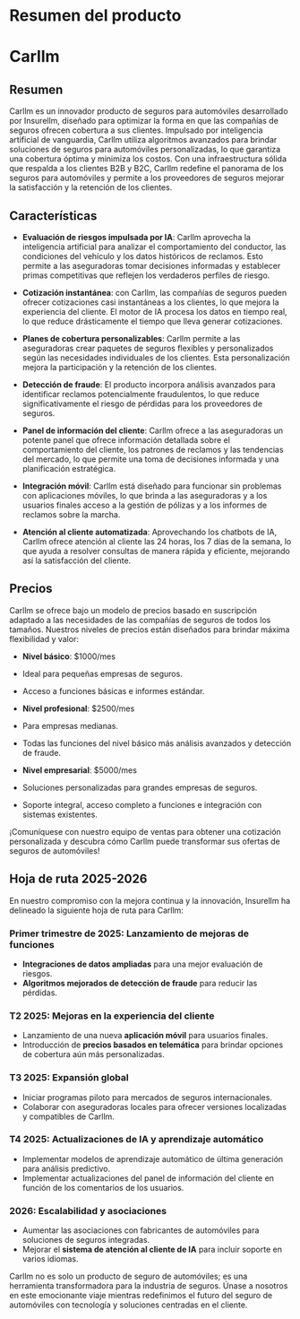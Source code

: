# Resumen del producto

# Carllm

## Resumen

Carllm es un innovador producto de seguros para automóviles desarrollado por Insurellm, diseñado para optimizar la forma en que las compañías de seguros ofrecen cobertura a sus clientes. Impulsado por inteligencia artificial de vanguardia, Carllm utiliza algoritmos avanzados para brindar soluciones de seguros para automóviles personalizadas, lo que garantiza una cobertura óptima y minimiza los costos. Con una infraestructura sólida que respalda a los clientes B2B y B2C, Carllm redefine el panorama de los seguros para automóviles y permite a los proveedores de seguros mejorar la satisfacción y la retención de los clientes.

## Características

- **Evaluación de riesgos impulsada por IA**: Carllm aprovecha la inteligencia artificial para analizar el comportamiento del conductor, las condiciones del vehículo y los datos históricos de reclamos. Esto permite a las aseguradoras tomar decisiones informadas y establecer primas competitivas que reflejen los verdaderos perfiles de riesgo.

- **Cotización instantánea**: con Carllm, las compañías de seguros pueden ofrecer cotizaciones casi instantáneas a los clientes, lo que mejora la experiencia del cliente. El motor de IA procesa los datos en tiempo real, lo que reduce drásticamente el tiempo que lleva generar cotizaciones.

- **Planes de cobertura personalizables**: Carllm permite a las aseguradoras crear paquetes de seguros flexibles y personalizados según las necesidades individuales de los clientes. Esta personalización mejora la participación y la retención de los clientes.

- **Detección de fraude**: El producto incorpora análisis avanzados para identificar reclamos potencialmente fraudulentos, lo que reduce significativamente el riesgo de pérdidas para los proveedores de seguros.

- **Panel de información del cliente**: Carllm ofrece a las aseguradoras un potente panel que ofrece información detallada sobre el comportamiento del cliente, los patrones de reclamos y las tendencias del mercado, lo que permite una toma de decisiones informada y una planificación estratégica.

- **Integración móvil**: Carllm está diseñado para funcionar sin problemas con aplicaciones móviles, lo que brinda a las aseguradoras y a los usuarios finales acceso a la gestión de pólizas y a los informes de reclamos sobre la marcha.

- **Atención al cliente automatizada**: Aprovechando los chatbots de IA, Carllm ofrece atención al cliente las 24 horas, los 7 días de la semana, lo que ayuda a resolver consultas de manera rápida y eficiente, mejorando así la satisfacción del cliente.

## Precios

Carllm se ofrece bajo un modelo de precios basado en suscripción adaptado a las necesidades de las compañías de seguros de todos los tamaños. Nuestros niveles de precios están diseñados para brindar máxima flexibilidad y valor:

- **Nivel básico**: $1000/mes
- Ideal para pequeñas empresas de seguros.
- Acceso a funciones básicas e informes estándar.

- **Nivel profesional**: $2500/mes
- Para empresas medianas.
- Todas las funciones del nivel básico más análisis avanzados y detección de fraude.

- **Nivel empresarial**: $5000/mes
- Soluciones personalizadas para grandes empresas de seguros.
- Soporte integral, acceso completo a funciones e integración con sistemas existentes.

¡Comuníquese con nuestro equipo de ventas para obtener una cotización personalizada y descubra cómo Carllm puede transformar sus ofertas de seguros de automóviles!

## Hoja de ruta 2025-2026

En nuestro compromiso con la mejora continua y la innovación, Insurellm ha delineado la siguiente hoja de ruta para Carllm:

### Primer trimestre de 2025: Lanzamiento de mejoras de funciones
- **Integraciones de datos ampliadas** para una mejor evaluación de riesgos.
- **Algoritmos mejorados de detección de fraude** para reducir las pérdidas.

### T2 2025: Mejoras en la experiencia del cliente
- Lanzamiento de una nueva **aplicación móvil** para usuarios finales.
- Introducción de **precios basados ​​en telemática** para brindar opciones de cobertura aún más personalizadas.

### T3 2025: Expansión global
- Iniciar programas piloto para mercados de seguros internacionales.
- Colaborar con aseguradoras locales para ofrecer versiones localizadas y compatibles de Carllm.

### T4 2025: Actualizaciones de IA y aprendizaje automático
- Implementar modelos de aprendizaje automático de última generación para análisis predictivo.
- Implementar actualizaciones del panel de información del cliente en función de los comentarios de los usuarios.

### 2026: Escalabilidad y asociaciones
- Aumentar las asociaciones con fabricantes de automóviles para soluciones de seguros integradas.
- Mejorar el **sistema de atención al cliente de IA** para incluir soporte en varios idiomas.

Carllm no es solo un producto de seguro de automóviles; es una herramienta transformadora para la industria de seguros. Únase a nosotros en este emocionante viaje mientras redefinimos el futuro del seguro de automóviles con tecnología y soluciones centradas en el cliente.
